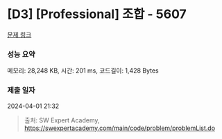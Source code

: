 # [D3] [Professional] 조합 - 5607 

[문제 링크](https://swexpertacademy.com/main/code/problem/problemDetail.do?contestProbId=AWXGKdbqczEDFAUo) 

### 성능 요약

메모리: 28,248 KB, 시간: 201 ms, 코드길이: 1,428 Bytes

### 제출 일자

2024-04-01 21:32



> 출처: SW Expert Academy, https://swexpertacademy.com/main/code/problem/problemList.do
